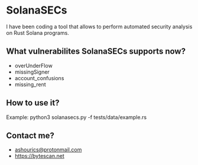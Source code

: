 # SolanaSECs

I have been coding a tool that allows to perform automated security analysis on Rust Solana programs.

## What vulnerabilites SolanaSECs supports now?

-  overUnderFlow
-  missingSigner
-  account_confusions
-  missing_rent

## How to use it?

 Example: python3 solanasecs.py -f tests/data/example.rs
          
          
 ## Contact me?
 - ashourics@protonmail.com
-  https://bytescan.net
 
 
